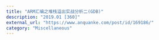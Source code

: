 ```yaml
---
title: "ARM汇编之堆栈溢出实战分析二(GDB)"
description: "2019.01 [360]"
external_url: "https://www.anquanke.com/post/id/169186/"
category: "Miscellaneous"
---
```

